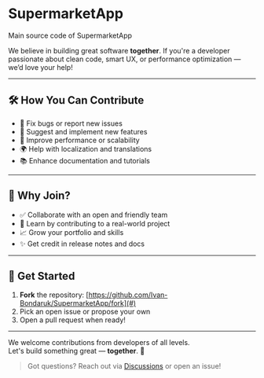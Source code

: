 # SupermarketApp
Main source code of SupermarketApp

We believe in building great software **together**. If you're a developer passionate about clean code, smart UX, or performance optimization — we’d love your help!

---

## 🛠️ How You Can Contribute

- 🐞 Fix bugs or report new issues
- 🌟 Suggest and implement new features
- 🚀 Improve performance or scalability
- 🌍 Help with localization and translations
- 📚 Enhance documentation and tutorials

---

## 🤝 Why Join?

- ✅ Collaborate with an open and friendly team
- 🧠 Learn by contributing to a real-world project
- 📈 Grow your portfolio and skills
- ✨ Get credit in release notes and docs

---

## 🚀 Get Started

1. **Fork** the repository: [https://github.com/Ivan-Bondaruk/SupermarketApp/fork](#)
2. Pick an open issue or propose your own
3. Open a pull request when ready!

---

We welcome contributions from developers of all levels.  
Let's build something great — **together**. 💙

> Got questions? Reach out via [Discussions](#) or open an issue!
